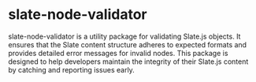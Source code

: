 # slate-node-validator
slate-node-validator is a utility package for validating Slate.js objects. It ensures that the Slate content structure adheres to expected formats and provides detailed error messages for invalid nodes. This package is designed to help developers maintain the integrity of their Slate.js content by catching and reporting issues early.
